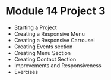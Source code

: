 # Module 14 Project 3
- Starting a Project
- Creating a Responsive Menu
- Creating a Responsive Carrousel
- Creating Events section
- Creating Menu Section
- Creating Contact Section
- Improvements and Responsiveness
- Exercises
